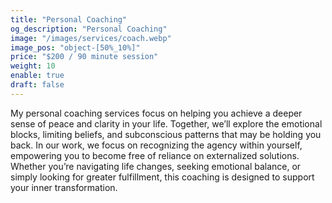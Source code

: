 ```yaml
---
title: "Personal Coaching"
og_description: "Personal Coaching"
image: "/images/services/coach.webp"
image_pos: "object-[50%_10%]"
price: "$200 / 90 minute session"
weight: 10
enable: true
draft: false
---
```

My personal coaching services focus on helping you achieve a deeper sense of peace and clarity in your life. Together, we’ll explore the emotional blocks, limiting beliefs, and subconscious patterns that may be holding you back. In our work, we focus on recognizing the agency within yourself, empowering you to become free of reliance on externalized solutions. Whether you’re navigating life changes, seeking emotional balance, or simply looking for greater fulfillment, this coaching is designed to support your inner transformation.